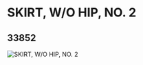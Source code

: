 # SKIRT, W/O HIP, NO. 2
## 33852
![SKIRT, W/O HIP, NO. 2](https://lc-www-live-s.legocdn.com/media/bricks/5/2/6191863.jpg)